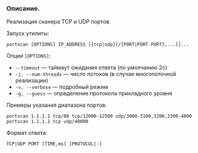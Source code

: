 ### Описание.

Реализация сканера TCP и UDP портов.

Запуск утилиты:
```
portscan [OPTIONS] IP_ADDRESS [{tcp|udp}[/[PORT|PORT-PORT],...]]...
```

Опции `[OPTIONS]`:

* `--timeout` — таймаут ожидания ответа (по умолчанию 2с)
* `-j, --num-threads` — число потоков (в случае многопоточной реализации)
* `-v, --verbose` — подробный режим
* `-g, --guess` — определение протокола прикладного уровня

Примеры указания диапазона портов:
```
portscan 1.1.1.1 tcp/80 tcp/12000-12500 udp/3000-3100,3200,3300-4000
portscan 1.1.1.1 tcp udp/40000
```


Формат ответа:
```
TCP|UDP PORT [TIME,ms] [PROTOCOL|-]
```
